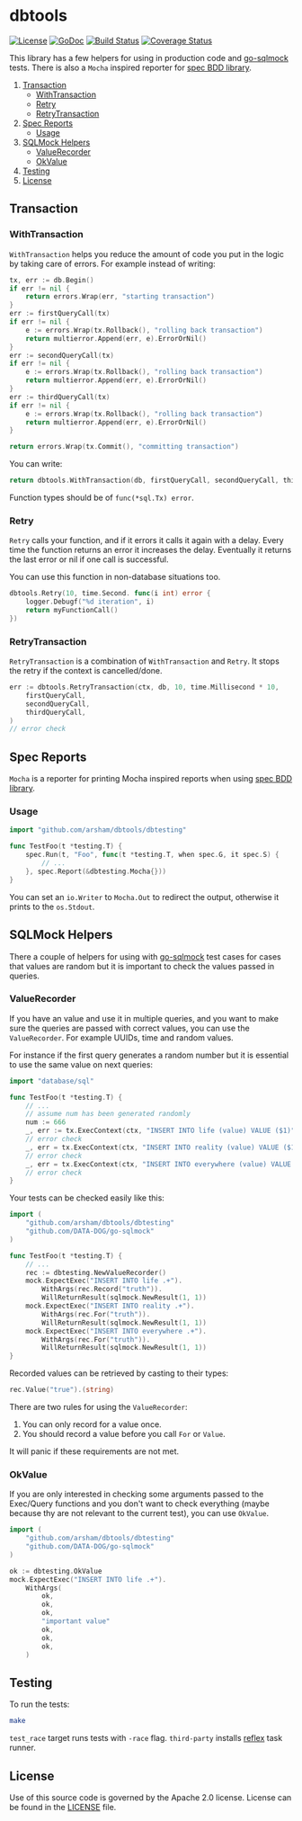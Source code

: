 # dbtools

[![License](https://img.shields.io/badge/License-Apache%202.0-blue.svg)](https://opensource.org/licenses/Apache-2.0)
[![GoDoc](https://godoc.org/github.com/arsham/dbtesting?status.svg)](http://godoc.org/github.com/arsham/dbtesting)
[![Build Status](https://travis-ci.org/arsham/dbtesting.svg?branch=master)](https://travis-ci.org/arsham/dbtesting)
[![Coverage Status](https://codecov.io/gh/arsham/dbtesting/branch/master/graph/badge.svg)](https://codecov.io/gh/arsham/dbtesting)

This library has a few helpers for using in production code and
[go-sqlmock][go-sqlmock] tests. There is also a `Mocha` inspired reporter for
[spec BDD library][spec].

1. [Transaction](#transaction)
    * [WithTransaction](#withtransaction)
    * [Retry](#retry)
    * [RetryTransaction](#retrytransaction)
2. [Spec Reports](#spec-reports)
    * [Usage](#usage)
3. [SQLMock Helpers](#sqlmock-helpers)
    * [ValueRecorder](#valuerecorder)
    * [OkValue](#okvalue)
4. [Testing](#testing)
5. [License](#license)

## Transaction

### WithTransaction

`WithTransaction` helps you reduce the amount of code you put in the logic by
taking care of errors. For example instead of writing:

```go
tx, err := db.Begin()
if err != nil {
    return errors.Wrap(err, "starting transaction")
}
err := firstQueryCall(tx)
if err != nil {
    e := errors.Wrap(tx.Rollback(), "rolling back transaction")
    return multierror.Append(err, e).ErrorOrNil()
}
err := secondQueryCall(tx)
if err != nil {
    e := errors.Wrap(tx.Rollback(), "rolling back transaction")
    return multierror.Append(err, e).ErrorOrNil()
}
err := thirdQueryCall(tx)
if err != nil {
    e := errors.Wrap(tx.Rollback(), "rolling back transaction")
    return multierror.Append(err, e).ErrorOrNil()
}

return errors.Wrap(tx.Commit(), "committing transaction")

```

You can write:
```go
return dbtools.WithTransaction(db, firstQueryCall, secondQueryCall, thirdQueryCall)
```

Function types should be of `func(*sql.Tx) error`.

### Retry

`Retry` calls your function, and if it errors it calls it again with a delay.
Every time the function returns an error it increases the delay. Eventually it
returns the last error or nil if one call is successful.

You can use this function in non-database situations too.

```go
dbtools.Retry(10, time.Second. func(i int) error {
    logger.Debugf("%d iteration", i)
    return myFunctionCall()
})
```

### RetryTransaction

`RetryTransaction` is a combination of `WithTransaction` and `Retry`. It stops
the retry if the context is cancelled/done.

```go
err := dbtools.RetryTransaction(ctx, db, 10, time.Millisecond * 10,
    firstQueryCall,
    secondQueryCall,
    thirdQueryCall,
)
// error check
```

## Spec Reports

`Mocha` is a reporter for printing Mocha inspired reports when using
[spec BDD library][spec].

### Usage

```go
import "github.com/arsham/dbtools/dbtesting"

func TestFoo(t *testing.T) {
    spec.Run(t, "Foo", func(t *testing.T, when spec.G, it spec.S) {
        // ...
    }, spec.Report(&dbtesting.Mocha{}))
}

```

You can set an `io.Writer` to `Mocha.Out` to redirect the output, otherwise it
prints to the `os.Stdout`.

## SQLMock Helpers

There a couple of helpers for using with [go-sqlmock][go-sqlmock] test cases for
cases that values are random but it is important to check the values passed in
queries.

### ValueRecorder

If you have an value and use it in multiple queries, and you want to
make sure the queries are passed with correct values, you can use the
`ValueRecorder`. For example UUIDs, time and random values.

For instance if the first query generates a random number but it is essential to
use the same value on next queries:

```go
import "database/sql"

func TestFoo(t *testing.T) {
    // ...
    // assume num has been generated randomly
    num := 666
    _, err := tx.ExecContext(ctx, "INSERT INTO life (value) VALUE ($1)", num)
    // error check
    _, err = tx.ExecContext(ctx, "INSERT INTO reality (value) VALUE ($1)", num)
    // error check
    _, err = tx.ExecContext(ctx, "INSERT INTO everywhere (value) VALUE ($1)", num)
    // error check
}
```

Your tests can be checked easily like this:
```go
import (
    "github.com/arsham/dbtools/dbtesting"
    "github.com/DATA-DOG/go-sqlmock"
)

func TestFoo(t *testing.T) {
    // ...
    rec := dbtesting.NewValueRecorder()
    mock.ExpectExec("INSERT INTO life .+").
        WithArgs(rec.Record("truth")).
        WillReturnResult(sqlmock.NewResult(1, 1))
    mock.ExpectExec("INSERT INTO reality .+").
        WithArgs(rec.For("truth")).
        WillReturnResult(sqlmock.NewResult(1, 1))
    mock.ExpectExec("INSERT INTO everywhere .+").
        WithArgs(rec.For("truth")).
        WillReturnResult(sqlmock.NewResult(1, 1))
}
```

Recorded values can be retrieved by casting to their types:
```go
rec.Value("true").(string)
```

There are two rules for using the `ValueRecorder`:
1. You can only record for a value once.
2. You should record a value before you call `For` or `Value`.

It will panic if these requirements are not met.

### OkValue

If you are only interested in checking some arguments passed to the Exec/Query
functions and you don't want to check everything (maybe because thy are not
relevant to the current test), you can use `OkValue`.

```go
import (
    "github.com/arsham/dbtools/dbtesting"
    "github.com/DATA-DOG/go-sqlmock"
)

ok := dbtesting.OkValue
mock.ExpectExec("INSERT INTO life .+").
    WithArgs(
        ok,
        ok,
        ok,
        "important value"
        ok,
        ok,
        ok,
    )
```

## Testing

To run the tests:

```bash
make
```
`test_race` target runs tests with `-race` flag. `third-party` installs
[reflex][reflex] task runner.

## License

Use of this source code is governed by the Apache 2.0 license. License can be
found in the [LICENSE](./LICENSE) file.

[go-sqlmock]: https://github.com/DATA-DOG/go-sqlmock
[spec]: https://github.com/sclevine/spec
[reflex]: https://github.com/cespare/reflex

